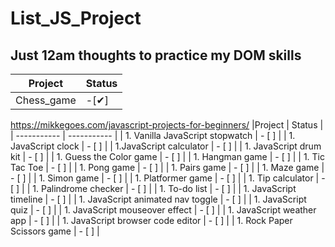 # List_JS_Project
## Just 12am thoughts to practice my DOM skills

|Project | Status |
| ----------- | ----------- |
| Chess_game | -[✔] |

https://mikkegoes.com/javascript-projects-for-beginners/
|Project | Status |
| ----------- | ----------- |
| 1. Vanilla JavaScript stopwatch | - [ ] |
| 1. JavaScript clock | - [ ] |
| 1.JavaScript calculator | - [ ] |
| 1. JavaScript drum kit | - [ ] |
| 1. Guess the Color game | - [ ] |
| 1. Hangman game | - [ ] |
| 1. Tic Tac Toe | - [ ] |
| 1. Pong game | - [ ] |
| 1. Pairs game | - [ ] |
| 1. Maze game | - [ ] |
| 1. Simon game | - [ ] |
| 1. Platformer game | - [ ] |
| 1. Tip calculator | - [ ] |
| 1. Palindrome checker | - [ ] |
| 1. To-do list | - [ ] |
| 1. JavaScript timeline | - [ ] |
| 1. JavaScript animated nav toggle | - [ ] |
| 1. JavaScript quiz | - [ ] |
| 1. JavaScript mouseover effect | - [ ] |
| 1. JavaScript weather app | - [ ] |
| 1. JavaScript browser code editor | - [ ] |
| 1. Rock Paper Scissors game | - [ ] |

